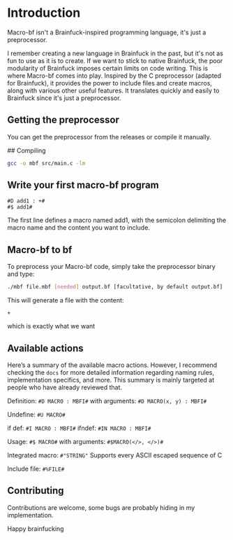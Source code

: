 # Introduction
Macro-bf isn't a Brainfuck-inspired programming language, it's just a preprocessor.

I remember creating a new language in Brainfuck in the past, but it's not as fun to use as it is to create. If we want to stick to native Brainfuck, the poor modularity of Brainfuck imposes certain limits on code writing. This is where Macro-bf comes into play. Inspired by the C preprocessor (adapted for Brainfuck), it provides the power to include files and create macros, along with various other useful features. It translates quickly and easily to Brainfuck since it's just a preprocessor.

## Getting the preprocessor
You can get the preprocessor from the releases or compile it manually.

## Compiling
```bash
gcc -o mbf src/main.c -lm
``` 

## Write your first macro-bf program
```bf
#D add1 : +#
#$ add1#
```
The first line defines a macro named add1, with the semicolon delimiting the macro name and the content you want to include.

## Macro-bf to bf
To preprocess your Macro-bf code, simply take the preprocessor binary and type:
```bash
./mbf file.mbf [needed] output.bf [facultative, by default output.bf]
```
This will generate a file with the content:
```bf
+
``` 
which is exactly what we want

## Available actions
Here’s a summary of the available macro actions. However, I recommend checking the ``docs`` for more detailed information regarding naming rules, implementation specifics, and more. This summary is mainly targeted at people who have already reviewed that.



Definition:
``#D MACRO : MBFI#``
with arguments:
``#D MACRO(x, y) : MBFI#``

Undefine:
``#U MACRO#``

if def:
``#I MACRO : MBFI#``
ifndef:
``#IN MACRO : MBFI#``

Usage:
``#$ MACRO#``
with arguments:
``#$MACRO(</>, </>)#`` 

Integrated macro:
``#"STRING"`` Supports every ASCII escaped sequence of C

Include file:
``#%FILE#``

## Contributing
Contributions are welcome, some bugs are probably hiding in my implementation.

Happy brainfucking
